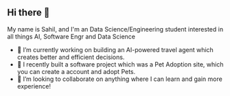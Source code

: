 ## Hi there 👋

My name is Sahil,  and I'm an Data Science/Engineering student interested in all things AI, Software Engr and Data Science


- 🔭 I’m currently working on building an AI-powered travel agent which creates better and efficient decisions.
- 🌱 I recently built a software project which was a Pet Adoption site, which you can create a account and adopt Pets.
- 👯 I’m looking to collaborate on anything where I can learn and gain more experience!
<!--
**sgg21004/SGG21004** is a ✨ _special_ ✨ repository because its `README.md` (this file) appears on your GitHub profile.
